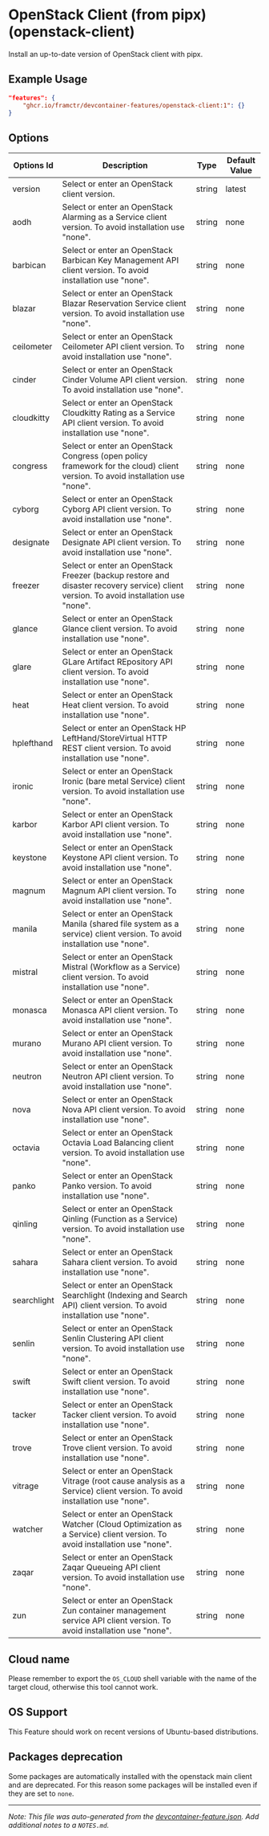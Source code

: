 
# OpenStack Client (from pipx) (openstack-client)

Install an up-to-date version of OpenStack client with pipx.

## Example Usage

```json
"features": {
    "ghcr.io/framctr/devcontainer-features/openstack-client:1": {}
}
```

## Options

| Options Id | Description | Type | Default Value |
|-----|-----|-----|-----|
| version | Select or enter an OpenStack client version. | string | latest |
| aodh | Select or enter an OpenStack Alarming as a Service client version. To avoid installation use "none". | string | none |
| barbican | Select or enter an OpenStack Barbican Key Management API client version. To avoid installation use "none". | string | none |
| blazar | Select or enter an OpenStack Blazar Reservation Service client version. To avoid installation use "none". | string | none |
| ceilometer | Select or enter an OpenStack Ceilometer API client version. To avoid installation use "none". | string | none |
| cinder | Select or enter an OpenStack Cinder Volume API client version. To avoid installation use "none". | string | none |
| cloudkitty | Select or enter an OpenStack Cloudkitty Rating as a Service API client version. To avoid installation use "none". | string | none |
| congress | Select or enter an OpenStack Congress (open policy framework for the cloud) client version. To avoid installation use "none". | string | none |
| cyborg | Select or enter an OpenStack Cyborg API client version. To avoid installation use "none". | string | none |
| designate | Select or enter an OpenStack Designate API client version. To avoid installation use "none". | string | none |
| freezer | Select or enter an OpenStack Freezer (backup restore and disaster recovery service) client version. To avoid installation use "none". | string | none |
| glance | Select or enter an OpenStack Glance client version. To avoid installation use "none". | string | none |
| glare | Select or enter an OpenStack GLare Artifact REpository API client version. To avoid installation use "none". | string | none |
| heat | Select or enter an OpenStack Heat client version. To avoid installation use "none". | string | none |
| hplefthand | Select or enter an OpenStack HP LeftHand/StoreVirtual HTTP REST client version. To avoid installation use "none". | string | none |
| ironic | Select or enter an OpenStack Ironic (bare metal Service) client version. To avoid installation use "none". | string | none |
| karbor | Select or enter an OpenStack Karbor API client version. To avoid installation use "none". | string | none |
| keystone | Select or enter an OpenStack Keystone API client version. To avoid installation use "none". | string | none |
| magnum | Select or enter an OpenStack Magnum API client version. To avoid installation use "none". | string | none |
| manila | Select or enter an OpenStack Manila (shared file system as a service) client version. To avoid installation use "none". | string | none |
| mistral | Select or enter an OpenStack Mistral (Workflow as a Service) client version. To avoid installation use "none". | string | none |
| monasca | Select or enter an OpenStack Monasca API client version. To avoid installation use "none". | string | none |
| murano | Select or enter an OpenStack Murano API client version. To avoid installation use "none". | string | none |
| neutron | Select or enter an OpenStack Neutron API client version. To avoid installation use "none". | string | none |
| nova | Select or enter an OpenStack Nova API client version. To avoid installation use "none". | string | none |
| octavia | Select or enter an OpenStack Octavia Load Balancing client version. To avoid installation use "none". | string | none |
| panko | Select or enter an OpenStack Panko version. To avoid installation use "none". | string | none |
| qinling | Select or enter an OpenStack Qinling (Function as a Service) version. To avoid installation use "none". | string | none |
| sahara | Select or enter an OpenStack Sahara client version. To avoid installation use "none". | string | none |
| searchlight | Select or enter an OpenStack Searchlight (Indexing and Search API) client version. To avoid installation use "none". | string | none |
| senlin | Select or enter an OpenStack Senlin Clustering API client version. To avoid installation use "none". | string | none |
| swift | Select or enter an OpenStack Swift client version. To avoid installation use "none". | string | none |
| tacker | Select or enter an OpenStack Tacker client version. To avoid installation use "none". | string | none |
| trove | Select or enter an OpenStack Trove client version. To avoid installation use "none". | string | none |
| vitrage | Select or enter an OpenStack Vitrage (root cause analysis as a Service) client version. To avoid installation use "none". | string | none |
| watcher | Select or enter an OpenStack Watcher (Cloud Optimization as a Service) client version. To avoid installation use "none". | string | none |
| zaqar | Select or enter an OpenStack Zaqar Queueing API client version. To avoid installation use "none". | string | none |
| zun | Select or enter an OpenStack Zun container management service API client version. To avoid installation use "none". | string | none |



## Cloud name
Please remember to export the `OS_CLOUD` shell variable with the name of the target cloud, otherwise this tool cannot work.

## OS Support

This Feature should work on recent versions of Ubuntu-based distributions.

## Packages deprecation

Some packages are automatically installed with the openstack main client and are deprecated. For this reason some packages will be installed even if they are set to `none`.

---

_Note: This file was auto-generated from the [devcontainer-feature.json](https://github.com/framctr/devcontainer-features/blob/main/src/openstack-client/devcontainer-feature.json).  Add additional notes to a `NOTES.md`._
